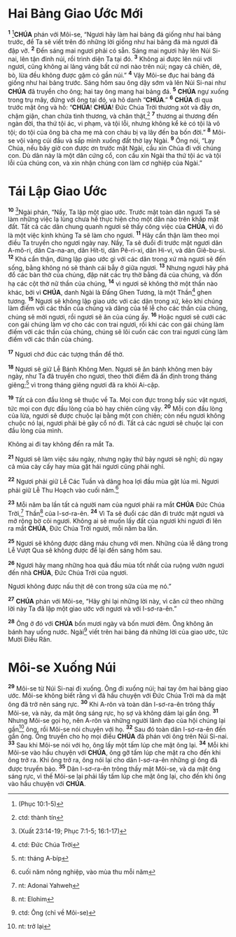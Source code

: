 # Hai Bảng Giao Ước Mới
<sup><b>1</b></sup> [^1@-50e8d382-6af1-4609-8128-3f8d9df5657f]**CHÚA** phán với Môi-se, “Ngươi hãy làm hai bảng đá giống như hai bảng trước, để Ta sẽ viết trên đó những lời giống như hai bảng đá mà ngươi đã đập vỡ. <sup><b>2</b></sup> Đến sáng mai ngươi phải có sẵn. Sáng mai ngươi hãy lên Núi Si-nai, lên tận đỉnh núi, rồi trình diện Ta tại đó. <sup><b>3</b></sup> Không ai được lên núi với ngươi, cũng không ai lảng vảng bất cứ nơi nào trên núi; ngay cả chiên, dê, bò, lừa đều không được gặm cỏ gần núi.” <sup><b>4</b></sup> Vậy Môi-se đục hai bảng đá giống như hai bảng trước. Sáng hôm sau ông dậy sớm và lên Núi Si-nai như **CHÚA** đã truyền cho ông; hai tay ông mang hai bảng đá. <sup><b>5</b></sup> **CHÚA** ngự xuống trong trụ mây, đứng với ông tại đó, và hô danh “**CHÚA**.” <sup><b>6</b></sup> **CHÚA** đi qua trước mặt ông và hô: “**CHÚA**! **CHÚA**! Đức Chúa Trời thương xót và đầy ơn, chậm giận, chan chứa tình thương, và chân thật,[^1-50e8d382-6af1-4609-8128-3f8d9df5657f] <sup><b>7</b></sup> thương ai thương đến ngàn đời, tha thứ tội ác, vi phạm, và tội lỗi, nhưng không kể kẻ có tội là vô tội; do tội của ông bà cha mẹ mà con cháu bị vạ lây đến ba bốn đời.” <sup><b>8</b></sup> Môi-se vội vàng cúi đầu và sấp mình xuống đất thờ lạy Ngài. <sup><b>9</b></sup> Ông nói, “Lạy Chúa, nếu bây giờ con được ơn trước mặt Ngài, cầu xin Chúa đi với chúng con. Dù dân này là một dân cứng cổ, con cầu xin Ngài tha thứ tội ác và tội lỗi của chúng con, và xin nhận chúng con làm cơ nghiệp của Ngài.”

# Tái Lập Giao Ước
<sup><b>10</b></sup> [^2@-50e8d382-6af1-4609-8128-3f8d9df5657f]Ngài phán, “Nầy, Ta lập một giao ước. Trước mặt toàn dân ngươi Ta sẽ làm những việc lạ lùng chưa hề thực hiện cho một dân nào trên khắp mặt đất. Tất cả các dân chung quanh ngươi sẽ thấy công việc của **CHÚA**, vì đó là một việc kinh khủng Ta sẽ làm cho ngươi. <sup><b>11</b></sup> Hãy cẩn thận làm theo mọi điều Ta truyền cho ngươi ngày nay. Nầy, Ta sẽ đuổi đi trước mặt ngươi dân A-mô-ri, dân Ca-na-an, dân Hít-ti, dân Pê-ri-xi, dân Hi-vi, và dân Giê-bu-si. <sup><b>12</b></sup> Khá cẩn thận, đừng lập giao ước gì với các dân trong xứ mà ngươi sẽ đến sống, bằng không nó sẽ thành cái bẫy ở giữa ngươi. <sup><b>13</b></sup> Nhưng ngươi hãy phá đổ các bàn thờ của chúng, đập nát các trụ thờ bằng đá của chúng, và đốn hạ các cột thờ nữ thần của chúng, <sup><b>14</b></sup> vì ngươi sẽ không thờ một thần nào khác, bởi vì **CHÚA**, danh Ngài là Đấng Ghen Tương, là một Thần[^2-50e8d382-6af1-4609-8128-3f8d9df5657f] ghen tương. <sup><b>15</b></sup> Ngươi sẽ không lập giao ước với các dân trong xứ, kẻo khi chúng làm điếm với các thần của chúng và dâng của tế lễ cho các thần của chúng, chúng sẽ mời ngươi, rồi ngươi sẽ ăn của cúng ấy. <sup><b>16</b></sup> Hoặc ngươi sẽ cưới các con gái chúng làm vợ cho các con trai ngươi, rồi khi các con gái chúng làm điếm với các thần của chúng, chúng sẽ lôi cuốn các con trai ngươi cùng làm điếm với các thần của chúng.

<sup><b>17</b></sup> Ngươi chớ đúc các tượng thần để thờ.

<sup><b>18</b></sup> Ngươi sẽ giữ Lễ Bánh Không Men. Ngươi sẽ ăn bánh không men bảy ngày, như Ta đã truyền cho ngươi, theo thời điểm đã ấn định trong tháng giêng;[^3-50e8d382-6af1-4609-8128-3f8d9df5657f] vì trong tháng giêng ngươi đã ra khỏi Ai-cập.

<sup><b>19</b></sup> Tất cả con đầu lòng sẽ thuộc về Ta. Mọi con đực trong bầy súc vật ngươi, tức mọi con đực đầu lòng của bò hay chiên cũng vậy. <sup><b>20</b></sup> Mỗi con đầu lòng của lừa, ngươi sẽ được chuộc lại bằng một con chiên; còn nếu ngươi không chuộc nó lại, ngươi phải bẻ gãy cổ nó đi. Tất cả các ngươi sẽ chuộc lại con đầu lòng của mình.

Không ai đi tay không đến ra mắt Ta.

<sup><b>21</b></sup> Ngươi sẽ làm việc sáu ngày, nhưng ngày thứ bảy ngươi sẽ nghỉ; dù ngay cả mùa cày cấy hay mùa gặt hái ngươi cũng phải nghỉ.

<sup><b>22</b></sup> Ngươi phải giữ Lễ Các Tuần và dâng hoa lợi đầu mùa gặt lúa mì. Ngươi phải giữ Lễ Thu Hoạch vào cuối năm.[^4-50e8d382-6af1-4609-8128-3f8d9df5657f]

<sup><b>23</b></sup> Mỗi năm ba lần tất cả người nam của ngươi phải ra mắt **CHÚA** Đức Chúa Trời,[^5-50e8d382-6af1-4609-8128-3f8d9df5657f] Thần[^6-50e8d382-6af1-4609-8128-3f8d9df5657f] của I-sơ-ra-ên. <sup><b>24</b></sup> Vì Ta sẽ đuổi các dân đi trước mặt ngươi và mở rộng bờ cõi ngươi. Không ai sẽ muốn lấy đất của ngươi khi ngươi đi lên ra mắt **CHÚA**, Đức Chúa Trời ngươi, mỗi năm ba lần.

<sup><b>25</b></sup> Ngươi sẽ không được dâng máu chung với men. Những của lễ dâng trong Lễ Vượt Qua sẽ không được để lại đến sáng hôm sau.

<sup><b>26</b></sup> Ngươi hãy mang những hoa quả đầu mùa tốt nhất của ruộng vườn ngươi đến nhà **CHÚA**, Đức Chúa Trời của ngươi.

Ngươi không được nấu thịt dê con trong sữa của mẹ nó.”

<sup><b>27</b></sup> **CHÚA** phán với Môi-se, “Hãy ghi lại những lời này, vì căn cứ theo những lời này Ta đã lập một giao ước với ngươi và với I-sơ-ra-ên.”

<sup><b>28</b></sup> Ông ở đó với **CHÚA** bốn mươi ngày và bốn mươi đêm. Ông không ăn bánh hay uống nước. Ngài[^7-50e8d382-6af1-4609-8128-3f8d9df5657f] viết trên hai bảng đá những lời của giao ước, tức Mười Điều Răn.

# Môi-se Xuống Núi
<sup><b>29</b></sup> Môi-se từ Núi Si-nai đi xuống. Ông đi xuống núi; hai tay ôm hai bảng giao ước. Môi-se không biết rằng vì đã hầu chuyện với Đức Chúa Trời mà da mặt ông đã trở nên sáng rực. <sup><b>30</b></sup> Khi A-rôn và toàn dân I-sơ-ra-ên trông thấy Môi-se, và này, da mặt ông sáng rực, họ sợ và không dám lại gần ông. <sup><b>31</b></sup> Nhưng Môi-se gọi họ, nên A-rôn và những người lãnh đạo của hội chúng lại gần[^8-50e8d382-6af1-4609-8128-3f8d9df5657f] ông, rồi Môi-se nói chuyện với họ. <sup><b>32</b></sup> Sau đó toàn dân I-sơ-ra-ên đến gần ông. Ông truyền cho họ mọi điều **CHÚA** đã phán với ông trên Núi Si-nai. <sup><b>33</b></sup> Sau khi Môi-se nói với họ, ông lấy một tấm lúp che mặt ông lại. <sup><b>34</b></sup> Mỗi khi Môi-se vào hầu chuyện với **CHÚA**, ông gỡ tấm lúp che mặt ra cho đến khi ông trở ra. Khi ông trở ra, ông nói lại cho dân I-sơ-ra-ên những gì ông đã được truyền bảo. <sup><b>35</b></sup> Dân I-sơ-ra-ên trông thấy mặt Môi-se, và da mặt ông sáng rực, vì thế Môi-se lại phải lấy tấm lúp che mặt ông lại, cho đến khi ông vào hầu chuyện với **CHÚA**.

[^1-50e8d382-6af1-4609-8128-3f8d9df5657f]: ctd: thành tín
[^2-50e8d382-6af1-4609-8128-3f8d9df5657f]: ctd: Đức Chúa Trời
[^3-50e8d382-6af1-4609-8128-3f8d9df5657f]: nt: tháng A-bíp
[^4-50e8d382-6af1-4609-8128-3f8d9df5657f]: cuối năm nông nghiệp, vào mùa thu mỗi năm
[^5-50e8d382-6af1-4609-8128-3f8d9df5657f]: nt: Adonai Yahweh
[^6-50e8d382-6af1-4609-8128-3f8d9df5657f]: nt: Elohim
[^7-50e8d382-6af1-4609-8128-3f8d9df5657f]: ctd: Ông (chỉ về Môi-se)
[^8-50e8d382-6af1-4609-8128-3f8d9df5657f]: nt: trở lại
[^1@-50e8d382-6af1-4609-8128-3f8d9df5657f]: (Phục 10:1-5)
[^2@-50e8d382-6af1-4609-8128-3f8d9df5657f]: (Xuất 23:14-19; Phục 7:1-5; 16:1-17)